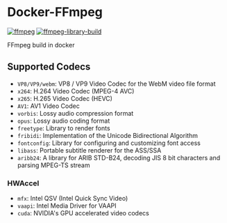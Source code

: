 # Docker-FFmpeg
[![ffmpeg](https://github.com/Allan-Nava/Docker-FFmpeg/actions/workflows/ffmpeg.yml/badge.svg)](https://github.com/Allan-Nava/Docker-FFmpeg/actions/workflows/ffmpeg.yml)
[![ffmpeg-library-build](https://github.com/Allan-Nava/Docker-FFmpeg/actions/workflows/ffmpeg-library-build.yml/badge.svg)](https://github.com/Allan-Nava/Docker-FFmpeg/actions/workflows/ffmpeg-library-build.yml)

FFmpeg build in docker




## Supported Codecs

- `VP8/VP9/webm`: VP8 / VP9 Video Codec for the WebM video file format
- `x264`: H.264 Video Codec (MPEG-4 AVC)
- `x265`: H.265 Video Codec (HEVC)
- `AV1`: AV1 Video Codec
- `vorbis`: Lossy audio compression format
- `opus`: Lossy audio coding format
- `freetype`: Library to render fonts
- `fribidi`:  Implementation of the Unicode Bidirectional Algorithm
- `fontconfig`: Library for configuring and customizing font access
- `libass`: Portable subtitle renderer for the ASS/SSA
- `aribb24`: A library for ARIB STD-B24, decoding JIS 8 bit characters and parsing MPEG-TS stream

### HWAccel

- `mfx`: Intel QSV (Intel Quick Sync Video)
- `vaapi`: Intel Media Driver for VAAPI
- `cuda`: NVIDIA's GPU accelerated video codecs